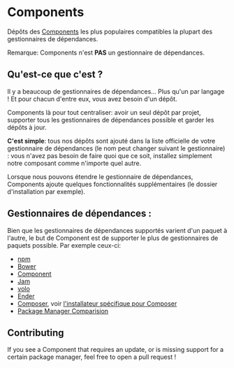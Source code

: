 Components
==========

Dépôts des [Components](http://github.com/components) les plus populaires compatibles la plupart des gestionnaires de dépendances.

Remarque: Components n'est **PAS** un gestionnaire de dépendances.

Qu'est-ce que c'est ?
---------------------

Il y a beaucoup de gestionnaires de dépendances... Plus qu'un par langage !
Et pour chacun d'entre eux, vous avez besoin d'un dépôt.

Components là pour tout centraliser: avoir un seul dépôt par projet, supporter tous
les gestionnaires de dépendances possible et garder les dépôts à jour.

**C'est simple**: tous nos dépôts sont ajouté dans la liste officielle de votre
gestionnaire de dépendances (le nom peut changer suivant le gestionnaire) :
vous n'avez pas besoin de faire quoi que ce soit, installez simplement notre
composant comme n'importe quel autre.

Lorsque nous pouvons étendre le gestionnaire de dépendances, Components ajoute
quelques fonctionnalités supplémentaires (le dossier d'installation par exemple).

Gestionnaires de dépendances :
------------------------------

Bien que les gestionnaires de dépendances supportés varient d'un paquet à l'autre,
le but de Component est de supporter le plus de gestionnaires de paquets possible.
Par exemple ceux-ci:

* [npm](http://npmjs.org)
* [Bower](http://bower.io/)
* [Component](http://github.com/component/component)
* [Jam](http://jamjs.org)
* [volo](http://volojs.org)
* [Ender](http://ender.jit.su)
* [Composer](http://getcomposer.org), voir [l'installateur spécifique pour Composer](https://github.com/RobLoach/component-installer)
* [Package Manager Comparision](https://github.com/wilmoore/frontend-packagers)


Contributing
------------

If you see a Component that requires an update, or is missing support for a
certain package manager, feel free to open a pull request !
